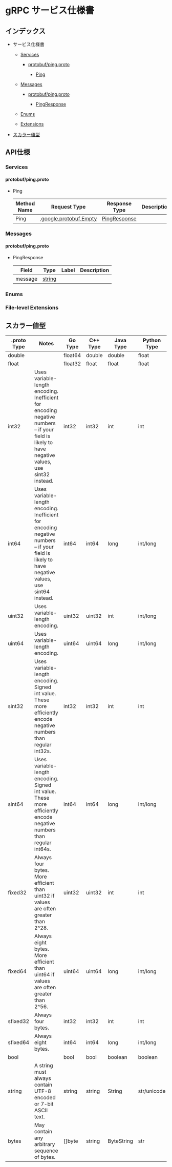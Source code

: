 # gRPC サービス仕様書

## インデックス

- サービス仕様書
  - [Services](#Services)
  
    
    - [protobuf/ping.proto](#protobuf/ping.proto)
    
      - [Ping](#grpc.Ping)
    
  

  - [Messages](#Messages)
  
    
    - [protobuf/ping.proto](#protobuf/ping.proto)
    
      - [PingResponse](#grpc.PingResponse)
    
  

  - [Enums](#Enums)
  

  - [Extensions](#Extensions)
  

- [スカラー値型](#スカラー値型)

## API仕様

### Services

#### protobuf/ping.proto


- Ping

  | Method Name | Request Type | Response Type | Description |
  | ----------- | ------------ | ------------- | ------------|
  | Ping | [.google.protobuf.Empty](#google.protobuf.Empty) | [PingResponse](#grpc.PingResponse) |  |
  

 <!-- end services -->

### Messages

#### protobuf/ping.proto


- PingResponse

  
  | Field | Type | Label | Description |
  | ----- | ---- | ----- | ----------- |
  | message | [string](#string) |  |  |
  



<!-- end messages -->

### Enums
<!-- end enums -->

### File-level Extensions
 <!-- end HasExtensions -->

## スカラー値型

| .proto Type | Notes | Go Type | C++ Type | Java Type | Python Type |
| ----------- | ----- | -------- | -------- | --------- | ----------- |
| <a name="double" /> double |  | float64 | double | double | float |
| <a name="float" /> float |  | float32 | float | float | float |
| <a name="int32" /> int32 | Uses variable-length encoding. Inefficient for encoding negative numbers – if your field is likely to have negative values, use sint32 instead. | int32 | int32 | int | int |
| <a name="int64" /> int64 | Uses variable-length encoding. Inefficient for encoding negative numbers – if your field is likely to have negative values, use sint64 instead. | int64 | int64 | long | int/long |
| <a name="uint32" /> uint32 | Uses variable-length encoding. | uint32 | uint32 | int | int/long |
| <a name="uint64" /> uint64 | Uses variable-length encoding. | uint64 | uint64 | long | int/long |
| <a name="sint32" /> sint32 | Uses variable-length encoding. Signed int value. These more efficiently encode negative numbers than regular int32s. | int32 | int32 | int | int |
| <a name="sint64" /> sint64 | Uses variable-length encoding. Signed int value. These more efficiently encode negative numbers than regular int64s. | int64 | int64 | long | int/long |
| <a name="fixed32" /> fixed32 | Always four bytes. More efficient than uint32 if values are often greater than 2^28. | uint32 | uint32 | int | int |
| <a name="fixed64" /> fixed64 | Always eight bytes. More efficient than uint64 if values are often greater than 2^56. | uint64 | uint64 | long | int/long |
| <a name="sfixed32" /> sfixed32 | Always four bytes. | int32 | int32 | int | int |
| <a name="sfixed64" /> sfixed64 | Always eight bytes. | int64 | int64 | long | int/long |
| <a name="bool" /> bool |  | bool | bool | boolean | boolean |
| <a name="string" /> string | A string must always contain UTF-8 encoded or 7-bit ASCII text. | string | string | String | str/unicode |
| <a name="bytes" /> bytes | May contain any arbitrary sequence of bytes. | []byte | string | ByteString | str |
